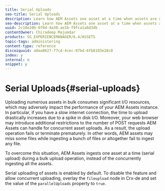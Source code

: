 ```yaml
---
title: Serial Uploads
seo-title: Serial Uploads
description: Learn how AEM Assets one asset at a time when assets are uploaded in bulk and the benefits of serial uploads.
seo-description: Learn how AEM Assets one asset at a time when assets are uploaded in bulk and the benefits of serial uploads.
uuid: 2c18e20b-6f0d-4a38-ae1b-f9fca1a6d3db
contentOwner: Chiradeep Majumdar
products: SG_EXPERIENCEMANAGER/6.4/ASSETS
topic-tags: administering
content-type: reference
discoiquuid: a8ea8627-77c4-4cec-97bd-6fb8103e28c0
index: y
internal: n
snippet: y
---
```


# Serial Uploads{#serial-uploads}

Uploading numerous assets in bulk consumes significant I/O resources, which may adversely impact the performance of your AEM Assets instance. In particular, if you have a slow internet connection, the time to upload drastically increases due to a spike in disk I/O. Moreover, your web browser may introduce additional restrictions to the number of POST requests AEM Assets can handle for concurrent asset uploads. As a result, the upload operation fails or terminate prematurely. In other words, AEM assets may miss some files while ingesting a bunch of files or altogether fail to ingest any file.

To overcome this situation, AEM Assets ingests one asset at a time (serial upload) during a bulk upload operation, instead of the concurrently ingesting all the assets.

Serial uploading of assets is enabled by default. To disable the feature and allow concurrent uploading, overlay the `fileupload` node in Crx-de and set the value of the `parallelUploads` property to `true`.
